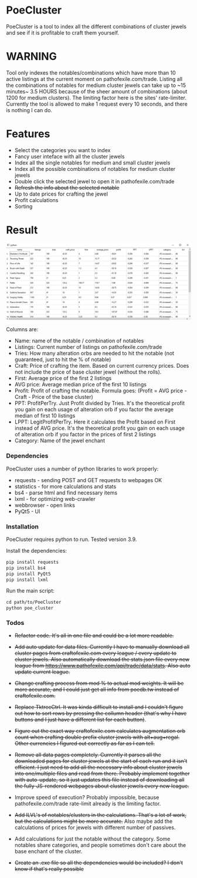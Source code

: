 # PoeCluster

PoeCluster is a tool to index all the different combinations of cluster jewels and see if it is profitable to craft them yourself.

# WARNING

Tool only indexes the notables/combinations which have more than 10 active listings at the current moment on pathofexile.com/trade.
Listing all the combinations of notables for medium cluster jewels can take up to ~15 minutes~ 3.5 HOURS because of the sheer amount of combinations (about 1200 for medium clusters). The limiting factor here is the sites' rate-limiter.
Currently the tool is allowed to make 1 request every 10 seconds, and there is nothing I can do.

# Features

* Select the categories you want to index
* Fancy user inteface with all the cluster jewels
* Index all the single notables for medium and small cluster jewels
* Index all the possible combinations of notables for medium cluster jewels
* Double click the selected jewel to open it in pathofexile.com/trade
* ~~Refresh the info about the selected notable~~
* Up to date prices for crafting the jewel
* Profit calculations
* Sorting

# Result

![example](example.png "Results")

Columns are:

* Name: name of the notable / combination of notables
* Listings: Current number of listings on pathofexile.com/trade
* Tries: How many alteration orbs are needed to hit the notable (not guaranteed, just to hit the % of notable)
* Craft: Price of crafting the item. Based on current currency prices. Does not include the price of base cluster jewel (without the rolls).
* First: Average price of the first 2 listings
* AVG price: Average median price of the first 10 listings
* Profit: Profit of crafting the notable. Formula goes: (Profit = AVG price - Craft - Price of the base cluster)
* PPT: ProfitPerTry. Just Profit divided by Tries. It's the theoretical profit you gain on each usage of alteration orb if you factor the average median of first 10 listings
* LPPT: LegitProfitPerTry. Here it calculates the Profit based on First instead of AVG price. It's the theoretical profit you gain on each usage of alteration orb if you factor in the prices of first 2 listings
* Category: Name of the jewel enchant

### Dependencies

PoeCluster uses a number of python libraries to work properly:

* requests - sending POST and GET requests to webpages OK
* statistics - for more calculations and stats
* bs4 - parse html and find necessary items
* lxml - for optimizing web-crawler
* webbrowser - open links
* PyQt5 - UI

### Installation

PoeCluster requires python to run. Tested  version 3.9.

Install the dependencies:
```
pip install requests
pip install bs4
pip install PyQt5
pip install lxml
```

Run the main script:
```
cd path/to/PoeCluster
python poe_cluster
```


### Todos

* ~~Refactor code. It's all in one file and could be a lot more readable.~~

* ~~Add auto update for data files. Currently I have to manually download all cluster pages from craftofexile.com every league / every update to cluster jewels. Also automatically download the stats.json file every new league from <https://www.pathofexile.com/api/trade/data/stats>. Also auto update current league.~~
* ~~Change crafting process from mod % to actual mod weights. It will be more accurate, and I could just get all info from poedb.tw instead of craftofexile.com.~~
* ~~Replace TktreeCtrl. It was kinda difficult to install and I couldn't figure out how to sort rows by pressing the collumn header (that's why I have buttons and I just have a different list for each button)~~.
* ~~Figure out the exact way craftofexile.com calculates augmentation orb count when crafting double prefix cluster jewels with alt+aug+regal. Other currencies I figured out correctly as far as I can tell.~~
* ~~Remove all data pages completely. Currently it parses all the downloaded pages for cluster jewels at the start of each run and it isn't efficient. I just need to add all the necessary info about cluster jewels into one/multiple files and read from there. Probably implement together with auto-update, so it just updates this file instead of downloading all the fully-JS-rendered webpages about cluster jewels every new league.~~
* Improve speed of execution? Probably impossible, because pathofexile.com/trade rate-limit already is the limiting factor.
* ~~Add ILVL's of notables/clusters in the calculations. That's a lot of work, but the calculations might be more accurate.~~ Also maybe add the calculations of prices for jewels with different number of passives.
* Add calculations for just the notable without the category. Some notables share categories, and people sometimes don't care about the base enchant of the cluster.
* ~~Create an .exe file so all the dependencies would be included? I don't know if that's really possible~~
